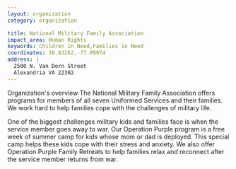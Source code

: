 ```yaml
---
layout: organization
category: organization

title: National Military Family Association
impact_area: Human Rights
keywords: Children in Need,Families in Need
coordinates: 38.83262,-77.09974
address: |
  2500 N. Van Dorn Street
  Alexandria VA 22302
---
```

Organization's overview
The National Military Family Association offers programs for members of all seven Uniformed Services and their families.  We work hard to help families cope with the challenges of military life.  

 
One of the biggest challenges military kids and families face is when the service member goes away to war.  Our Operation Purple program is a free week of summer camp for kids whose mom or dad is deployed. This special camp helps these kids cope with their stress and anxiety. We also offer Operation Purple Family Retreats to help families relax and reconnect after the service member returns from war.